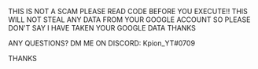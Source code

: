 THIS IS NOT A SCAM PLEASE READ CODE BEFORE YOU EXECUTE!!
THIS WILL NOT STEAL ANY DATA FROM YOUR GOOGLE ACCOUNT SO PLEASE DON'T SAY I HAVE TAKEN YOUR GOOGLE DATA
THANKS 

ANY QUESTIONS? DM ME ON DISCORD: Kpion_YT#0709

THANKS
